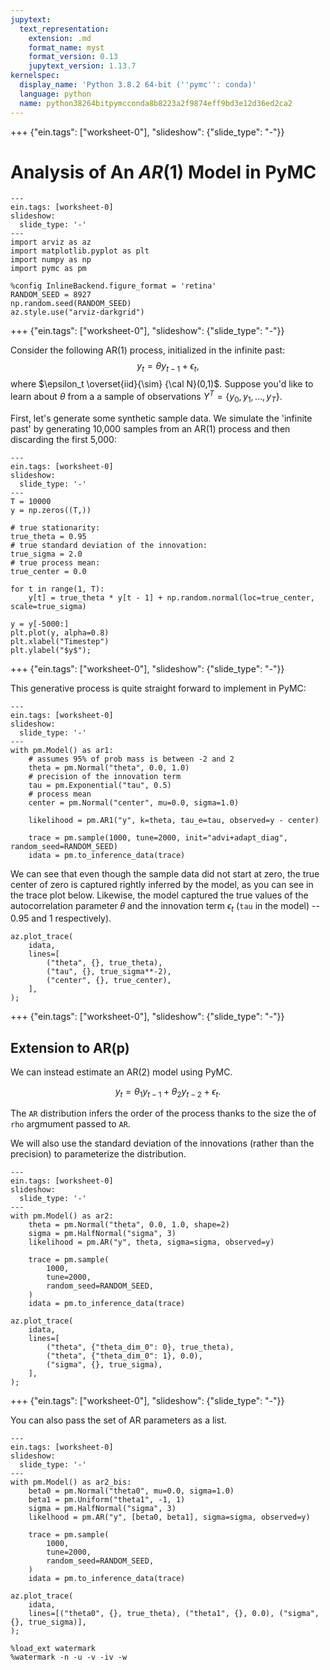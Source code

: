 ```yaml
---
jupytext:
  text_representation:
    extension: .md
    format_name: myst
    format_version: 0.13
    jupytext_version: 1.13.7
kernelspec:
  display_name: 'Python 3.8.2 64-bit (''pymc'': conda)'
  language: python
  name: python38264bitpymcconda8b8223a2f9874eff9bd3e12d36ed2ca2
---
```


+++ {"ein.tags": ["worksheet-0"], "slideshow": {"slide_type": "-"}}

# Analysis of An $AR(1)$ Model in PyMC

```{code-cell} ipython3
---
ein.tags: [worksheet-0]
slideshow:
  slide_type: '-'
---
import arviz as az
import matplotlib.pyplot as plt
import numpy as np
import pymc as pm
```

```{code-cell} ipython3
%config InlineBackend.figure_format = 'retina'
RANDOM_SEED = 8927
np.random.seed(RANDOM_SEED)
az.style.use("arviz-darkgrid")
```

+++ {"ein.tags": ["worksheet-0"], "slideshow": {"slide_type": "-"}}

Consider the following AR(1) process, initialized in the
infinite past:
$$
   y_t = \theta y_{t-1} + \epsilon_t,
$$
where $\epsilon_t \overset{iid}{\sim} {\cal N}(0,1)$.  Suppose you'd like to learn about $\theta$ from a a sample of observations $Y^T = \{ y_0, y_1,\ldots, y_T \}$.

First, let's generate some synthetic sample data. We simulate the 'infinite past' by generating 10,000 samples from an AR(1) process and then discarding the first 5,000:

```{code-cell} ipython3
---
ein.tags: [worksheet-0]
slideshow:
  slide_type: '-'
---
T = 10000
y = np.zeros((T,))

# true stationarity:
true_theta = 0.95
# true standard deviation of the innovation:
true_sigma = 2.0
# true process mean:
true_center = 0.0

for t in range(1, T):
    y[t] = true_theta * y[t - 1] + np.random.normal(loc=true_center, scale=true_sigma)

y = y[-5000:]
plt.plot(y, alpha=0.8)
plt.xlabel("Timestep")
plt.ylabel("$y$");
```

+++ {"ein.tags": ["worksheet-0"], "slideshow": {"slide_type": "-"}}

This generative process is quite straight forward to implement in PyMC:

```{code-cell} ipython3
---
ein.tags: [worksheet-0]
slideshow:
  slide_type: '-'
---
with pm.Model() as ar1:
    # assumes 95% of prob mass is between -2 and 2
    theta = pm.Normal("theta", 0.0, 1.0)
    # precision of the innovation term
    tau = pm.Exponential("tau", 0.5)
    # process mean
    center = pm.Normal("center", mu=0.0, sigma=1.0)

    likelihood = pm.AR1("y", k=theta, tau_e=tau, observed=y - center)

    trace = pm.sample(1000, tune=2000, init="advi+adapt_diag", random_seed=RANDOM_SEED)
    idata = pm.to_inference_data(trace)
```

We can see that even though the sample data did not start at zero, the true center of zero is captured rightly inferred by the model, as you can see in the trace plot below. Likewise, the model captured the true values of the autocorrelation parameter 𝜃 and the innovation term $\epsilon_t$ (`tau` in the model) -- 0.95 and 1 respectively).

```{code-cell} ipython3
az.plot_trace(
    idata,
    lines=[
        ("theta", {}, true_theta),
        ("tau", {}, true_sigma**-2),
        ("center", {}, true_center),
    ],
);
```

+++ {"ein.tags": ["worksheet-0"], "slideshow": {"slide_type": "-"}}

## Extension to AR(p)
We can instead estimate an AR(2) model using PyMC.

$$
 y_t = \theta_1 y_{t-1} + \theta_2 y_{t-2} + \epsilon_t.
$$

The `AR` distribution infers the order of the process thanks to the size the of `rho` argmument passed to `AR`. 

We will also use the standard deviation of the innovations (rather than the precision) to parameterize the distribution.

```{code-cell} ipython3
---
ein.tags: [worksheet-0]
slideshow:
  slide_type: '-'
---
with pm.Model() as ar2:
    theta = pm.Normal("theta", 0.0, 1.0, shape=2)
    sigma = pm.HalfNormal("sigma", 3)
    likelihood = pm.AR("y", theta, sigma=sigma, observed=y)

    trace = pm.sample(
        1000,
        tune=2000,
        random_seed=RANDOM_SEED,
    )
    idata = pm.to_inference_data(trace)
```

```{code-cell} ipython3
az.plot_trace(
    idata,
    lines=[
        ("theta", {"theta_dim_0": 0}, true_theta),
        ("theta", {"theta_dim_0": 1}, 0.0),
        ("sigma", {}, true_sigma),
    ],
);
```

+++ {"ein.tags": ["worksheet-0"], "slideshow": {"slide_type": "-"}}

You can also pass the set of AR parameters as a list.

```{code-cell} ipython3
---
ein.tags: [worksheet-0]
slideshow:
  slide_type: '-'
---
with pm.Model() as ar2_bis:
    beta0 = pm.Normal("theta0", mu=0.0, sigma=1.0)
    beta1 = pm.Uniform("theta1", -1, 1)
    sigma = pm.HalfNormal("sigma", 3)
    likelhood = pm.AR("y", [beta0, beta1], sigma=sigma, observed=y)

    trace = pm.sample(
        1000,
        tune=2000,
        random_seed=RANDOM_SEED,
    )
    idata = pm.to_inference_data(trace)
```

```{code-cell} ipython3
az.plot_trace(
    idata,
    lines=[("theta0", {}, true_theta), ("theta1", {}, 0.0), ("sigma", {}, true_sigma)],
);
```

```{code-cell} ipython3
%load_ext watermark
%watermark -n -u -v -iv -w
```
